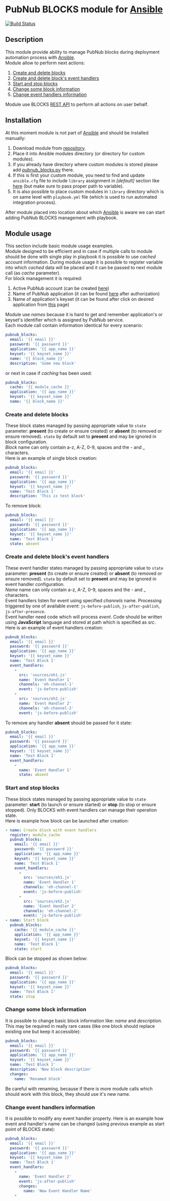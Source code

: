 # PubNub BLOCKS module for [Ansible](https://www.ansible.com)

[![Build Status](https://travis-ci.org/pubnub/pubnub-blocks-ansible.svg?branch=master)](https://travis-ci.org/pubnub/pubnub-blocks-ansible)

## Description
This module provide ability to manage PubNub blocks during deployment automation process with [Ansible](https://www.ansible.com).  
Module allow to perform next actions:  
1. [Create and delete blocks](#create-and-delete-blocks)  
2. [Create and delete block's event handlers](#create-and-delete-blocks-event-handlers)  
3. [Start and stop blocks](#start-and-stop-blocks)  
4. [Change some block information](#change-some-block-information)  
5. [Change event handlers information](#change-event-handlers-information)  

Module use BLOCKS [REST API](https://www.pubnub.com/docs/blocks/restful-api) to perform all actions on user behalf.

## Installation  
At this moment module is not part of [Ansible](https://www.ansible.com) and should be installed manually:  
1. Download module from [repository](https://raw.githubusercontent.com/pubnub/pubnub-blocks-ansible/master/module/pubnub_blocks.py).  
2. Place it into Ansible modules directory (or directory for custom modules).  
  1. If you already have directory where custom modules is stored please add [pubnub_blocks.py](https://raw.githubusercontent.com/pubnub/pubnub-blocks-ansible/master/module/pubnub_blocks.py) there.  
  2. If this is first your custom module, you need to find and update `ansible.cfg` file to include `library` assignment in _[default]_ section like [here](https://raw.githubusercontent.com/pubnub/pubnub-blocks-ansible/master/ansible.cfg) (but make sure to pass proper path to variable).  
  3. It is also possible to place custom modules in `library` directory which is on same level with `playbook.yml` file (which is used to run automated integration process).  

After module placed into location about which [Ansible](https://www.ansible.com) is aware we can start adding PubNub BLOCKS management with playbook.

## Module usage  
This section include basic module usage examples.  
Module designed to be efficient and in case if multiple calls to module should be done with single play in playbook it is possible to use _cached_ account information. During module usage it is possible to register variable into which _cached_ data will be placed and it can be passed to next module call (as _cache_ parameter).  
For block management it is required:  
1. Active PubNub account (can be created [here](https://admin.pubnub.com/#/register))
2. Name of PubNub application (it can be found [here](https://admin.pubnub.com) after authorization)
3. Name of application's keyset (it can be found after click on desired application from [this](https://admin.pubnub.com) page)  

Module use _names_ because it is hard to get and remember application's or keyset's identifier which is assigned by PubNub service.  
Each module call contain information identical for every scenario:  

```yml
pubnub_blocks:
  email: '{{ email }}'
  password: '{{ password }}'
  application: '{{ app_name }}'
  keyset: '{{ keyset_name }}'
  name: '{{ block_name }}'
  description: 'Some new block'
```  
or next in case if _caching_ has been used:
```yml
pubnub_blocks:
  cache: '{{ module_cache }}'
  application: '{{ app_name }}'
  keyset: '{{ keyset_name }}'
  name: '{{ block_name }}'
```  

### Create and delete blocks  
These block states managed by passing appropriate value to `state` parameter: **present** (to create or ensure created) or **absent** (to removed or ensure removed). `state` by default set to **present** and may be ignored in block configuration.  
_Block_ name can only contain a-z, A-Z, 0-9, spaces and the - and _ characters.  
Here is an example of single block creation:  
```yml
pubnub_blocks:
  email: '{{ email }}'
  password: '{{ password }}'
  application: '{{ app_name }}'
  keyset: '{{ keyset_name }}'
  name: 'Test Block 1'
  description: 'This is test block'
```  
To remove block:  
```yml
pubnub_blocks:
  email: '{{ email }}'
  password: '{{ password }}'
  application: '{{ app_name }}'
  keyset: '{{ keyset_name }}'
  name: 'Test Block 1'
  state: absent
```  

### Create and delete block's event handlers  
These event handler states managed by passing appropriate value to `state` parameter: **present** (to create or ensure created) or **absent** (to removed or ensure removed). `state` by default set to **present** and may be ignored in event handler configuration.  
_Name_ name can only contain a-z, A-Z, 0-9, spaces and the - and _ characters.  
Event handlers listen for event using specified _channels_ name. Processing triggered by one of available _event_: `js-before-publish`, `js-after-publish`, `js-after-presence`.  
Event handler need code which will process _event_. Code should be written using **JavaScript** language and stored at path which is specified as _src_.
Here is an example of event handlers creation:  
```yml
pubnub_blocks:
  email: '{{ email }}'
  password: '{{ password }}'
  application: '{{ app_name }}'
  keyset: '{{ keyset_name }}'
  name: 'Test Block 1'
  event_handlers:
    -
      src: 'sources/eh1.js'
      name: 'Event Handler 1'
      channels: 'eh-channel-1'
      event: 'js-before-publish'
    -
      src: 'sources/eh2.js'
      name: 'Event Handler 2'
      channels: 'eh-channel-2'
      event: 'js-before-publish'
```  
To remove any handler **absent** should be passed for it state:  
```yml
pubnub_blocks:
  email: '{{ email }}'
  password: '{{ password }}'
  application: '{{ app_name }}'
  keyset: '{{ keyset_name }}'
  name: 'Test Block 1'
  event_handlers:
    -
      name: 'Event Handler 1'
      state: absent
```  

### Start and stop blocks  
These block states managed by passing appropriate value to `state` parameter: **start** (to launch or ensure started) or **stop** (to stop or ensure stopped). Only BLOCKS with event handlers can manage their operation state.  
Here is example how block can be launched after creation:  
```yml
- name: Create block with event handlers
  register: module_cache
  pubnub_blocks:
    email: '{{ email }}'
    password: '{{ password }}'
    application: '{{ app_name }}'
    keyset: '{{ keyset_name }}'
    name: 'Test Block 1'
    event_handlers:
      -
        src: 'sources/eh1.js'
        name: 'Event Handler 1'
        channels: 'eh-channel-1'
        event: 'js-before-publish'
      -
        src: 'sources/eh2.js'
        name: 'Event Handler 2'
        channels: 'eh-channel-2'
        event: 'js-before-publish'
- name: Start block
  pubnub_blocks:
    cache: '{{ module_cache }}'
    application: '{{ app_name }}'
    keyset: '{{ keyset_name }}'
    name: 'Test Block 1'
    state: start
```  
Block can be stopped as shown below:  
```yml
pubnub_blocks:
  email: '{{ email }}'
  password: '{{ password }}'
  application: '{{ app_name }}'
  keyset: '{{ keyset_name }}'
  name: 'Test Block 1'
  state: stop
```

### Change some block information  
It is possible to change basic block information like: _name_ and _description_. This may be required in really rare cases (like one block should replace existing one but keep it accessible):
```yml
pubnub_blocks:
  email: '{{ email }}'
  password: '{{ password }}'
  application: '{{ app_name }}'
  keyset: '{{ keyset_name }}'
  name: 'Test Block 1'
  description: 'New block description'
  changes:
    name: 'Renamed block'
```  
Be careful with renaming, because if there is more module calls which should work with this block, they should use it's new name.  

### Change event handlers information  
It is possible to modify any event handler property. Here is an example how event and handler's name can be changed (using previous example as start point of BLOCKS state):  
```yml
pubnub_blocks:
  email: '{{ email }}'
  password: '{{ password }}'
  application: '{{ app_name }}'
  keyset: '{{ keyset_name }}'
  name: 'Test Block 1'
  event_handlers:
    -
      name: 'Event Handler 2'
      event: 'js-after-publish'
      changes:
        name: 'New Event Handler Name'
    -
```  
